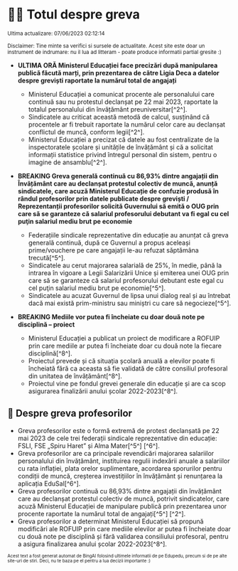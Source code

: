 # 👩‍🏫 Totul despre greva
<sub>Ultima actualizare: 07/06/2023 02:12:14</sub>

<sub>Disclaimer: Tine minte sa verifici si sursele de actualitate. Acest site este doar un instrument de indrumare: nu il lua ad litteram - poate produce informatii partial gresite :)</sub>

- **ULTIMA ORĂ Ministerul Educației face precizări după manipularea publică făcută marți, prin prezentarea de către Ligia Deca a datelor despre greviști raportate la numărul total de angajați**
    * Ministerul Educației a comunicat procente ale personalului care continuă sau nu protestul declanșat pe 22 mai 2023, raportate la totalul personalului din învățământ preuniversitar[^2^].
    * Sindicatele au criticat această metodă de calcul, susținând că procentele ar fi trebuit raportate la numărul celor care au declanșat conflictul de muncă, conform legii[^2^].
    * Ministerul Educației a precizat că datele au fost centralizate de la inspectoratele școlare și unitățile de învățământ și că a solicitat informații statistice privind întregul personal din sistem, pentru o imagine de ansamblu[^2^].

- **BREAKING Greva generală continuă cu 86,93% dintre angajații din Învățământ care au declanșat protestul colectiv de muncă, anunță sindicatele, care acuză Ministerul Educație de confuzie produsă în rândul profesorilor prin datele publicate despre greviști / Reprezentanții profesorilor solicită Guvernului să emită o OUG prin care să se garanteze că salariul profesorului debutant va fi egal cu cel puţin salariul mediu brut pe economie**
    * Federațiile sindicale reprezentative din educație au anunțat că greva generală continuă, după ce Guvernul a propus aceleași prime/vouchere pe care angajații le-au refuzat săptămâna trecută[^5^].
    * Sindicatele au cerut majorarea salarială de 25%, în medie, până la intrarea în vigoare a Legii Salarizării Unice și emiterea unei OUG prin care să se garanteze că salariul profesorului debutant este egal cu cel puţin salariul mediu brut pe economie[^5^].
    * Sindicatele au acuzat Guvernul de lipsa unui dialog real și au întrebat dacă mai există prim-ministru sau miniștri cu care să negocieze[^5^].

- **BREAKING Mediile vor putea fi încheiate cu doar două note pe disciplină – proiect**
    * Ministerul Educației a publicat un proiect de modificare a ROFUIP prin care mediile ar putea fi încheiate doar cu două note la fiecare disciplină[^8^].
    * Proiectul prevede și că situația școlară anuală a elevilor poate fi încheiată fără ca aceasta să fie validată de către consiliul profesoral din unitatea de învățământ[^8^].
    * Proiectul vine pe fondul grevei generale din educație și are ca scop asigurarea finalizării anului școlar 2022-2023[^8^].

## 🏫 Despre greva profesorilor
- Greva profesorilor este o formă extremă de protest declanșată pe 22 mai 2023 de cele trei federații sindicale reprezentative din educație: FSLI, FSE „Spiru Haret” și Alma Mater[^5^] [^6^].
- Greva profesorilor are ca principale revendicări majorarea salariilor personalului din învățământ, instituirea regulii indexării anuale a salariilor cu rata inflației, plata orelor suplimentare, acordarea sporurilor pentru condiții de muncă, creșterea investițiilor în învățământ și renunțarea la aplicația EduSal[^6^].
- Greva profesorilor continuă cu 86,93% dintre angajații din învățământ care au declanșat protestul colectiv de muncă, potrivit sindicatelor, care acuză Ministerul Educației de manipulare publică prin prezentarea unor procente raportate la numărul total de angajați[^5^] [^2^].
- Greva profesorilor a determinat Ministerul Educației să propună modificări ale ROFUIP prin care mediile elevilor ar putea fi încheiate doar cu două note pe disciplină și fără validarea consiliului profesoral, pentru a asigura finalizarea anului școlar 2022-2023[^8^].


<sub><sub>Acest text a fost generat automat de BingAI folosind ultimele informatii de pe Edupedu, precum si de pe alte site-uri de stiri. Deci, nu te baza pe el pentru a lua decizii importante :)</sub></sub>